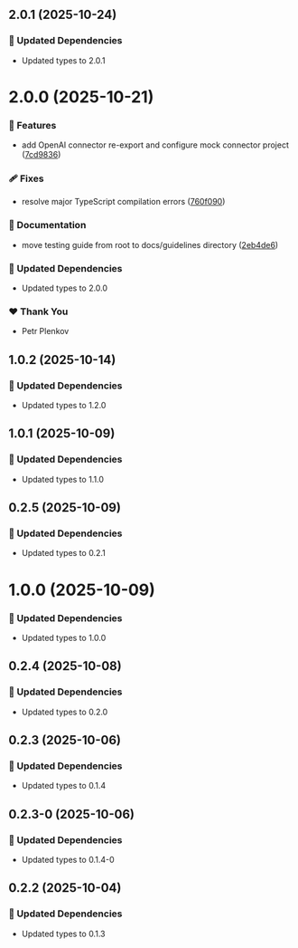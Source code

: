 ## 2.0.1 (2025-10-24)

### 🧱 Updated Dependencies

- Updated types to 2.0.1

# 2.0.0 (2025-10-21)

### 🚀 Features

- add OpenAI connector re-export and configure mock connector project ([7cd9836](https://github.com/genai-tools/anygpt/commit/7cd9836))

### 🩹 Fixes

- resolve major TypeScript compilation errors ([760f090](https://github.com/genai-tools/anygpt/commit/760f090))

### 📖 Documentation

- move testing guide from root to docs/guidelines directory ([2eb4de6](https://github.com/genai-tools/anygpt/commit/2eb4de6))

### 🧱 Updated Dependencies

- Updated types to 2.0.0

### ❤️ Thank You

- Petr Plenkov

## 1.0.2 (2025-10-14)

### 🧱 Updated Dependencies

- Updated types to 1.2.0

## 1.0.1 (2025-10-09)

### 🧱 Updated Dependencies

- Updated types to 1.1.0

## 0.2.5 (2025-10-09)

### 🧱 Updated Dependencies

- Updated types to 0.2.1

# 1.0.0 (2025-10-09)

### 🧱 Updated Dependencies

- Updated types to 1.0.0

## 0.2.4 (2025-10-08)

### 🧱 Updated Dependencies

- Updated types to 0.2.0

## 0.2.3 (2025-10-06)

### 🧱 Updated Dependencies

- Updated types to 0.1.4

## 0.2.3-0 (2025-10-06)

### 🧱 Updated Dependencies

- Updated types to 0.1.4-0

## 0.2.2 (2025-10-04)

### 🧱 Updated Dependencies

- Updated types to 0.1.3
